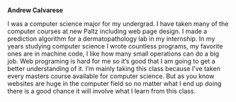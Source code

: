 **Andrew Calvarese**

I was a computer science major for my undergrad. I have taken many of the computer courses at new Paltz including web page design. I made a prediction algorithm for a dermatopathology lab in my internship. In my years studying computer science I wrote countless programs, my favorite ones are in machine code, I like how many small operations can do a big job.
Web programing is hard for me so it’s good that I am going to get a better understanding of it. I’m mainly taking this class because I’ve taken every masters course available for computer science. But as you know websites are huge in the computer field so no matter what I end up doing there is a good chance it will involve what I learn from this class.
